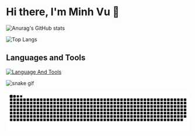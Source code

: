 # Hi there, I'm Minh Vu 👋

![Anurag's GitHub stats](https://github-readme-stats.vercel.app/api?username=Codebutproblem&show_icons=true&theme=merko)

![Top Langs](https://github-readme-stats.vercel.app/api/top-langs/?username=Codebutproblem&layout=compact)

## Languages and Tools

[![Language And Tools](https://skillicons.dev/icons?i=nodejs,react,js,ts,java,python,html,css,tailwind)](https://skillicons.dev)

![snake gif](https://github.com/Codebutproblem/Codebutproblem/blob/output/github-contribution-grid-snake.gif)

![Snake](https://github.com/Codebutproblem/Codebutproblem/blob/output/github-contribution-grid-snake.svg)

